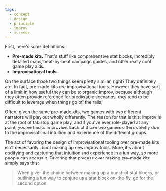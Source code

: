```yaml
---
tags:
  - concept
  - design
  - principle
  - improv
  - screeds
---
```


First, here's some definitions:

- **Pre-made kits.** That's stuff like comprehensive stat blocks, incredibly detailed maps, beat-by-beat campaign guides, and other really cool game play aids.
- **Improvisational tools.** 

On the surface those two things seem pretty similar, right? They definitely are. In fact, pre-made kits *are* improvisational tools. However they have sort of a limit in how useful they can be to organic improv, because although they often provide reference for predictable scenarios, they tend to be difficult to leverage when things go off the rails.

Often, given the same pre-made kits, two games with two different narrators will play out wholly differently. The reason for that is this: improv is at the root of tabletop game play, and if you've ever role-played at any point, you've had to improvise. Each of those two games differs chiefly due to the improvisational intuition and experience of the different groups.

The act of favoring the design of improvisational tooling over pre-made kits isn't necessarily about making up new improv tools. More, it's about codifying and capturing that intuition and experience in a fun way, so more people can access it. Favoring that process over making pre-made kits simply says this:

> When given the choice between making up a bunch of stat blocks, or outlining a fun way to conjure up a stat block on-the-fly, go for the second option.
